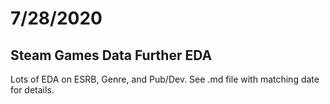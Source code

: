 # 7/28/2020

## Steam Games Data Further EDA

Lots of EDA on ESRB, Genre, and Pub/Dev. See .md file with matching date for details.
